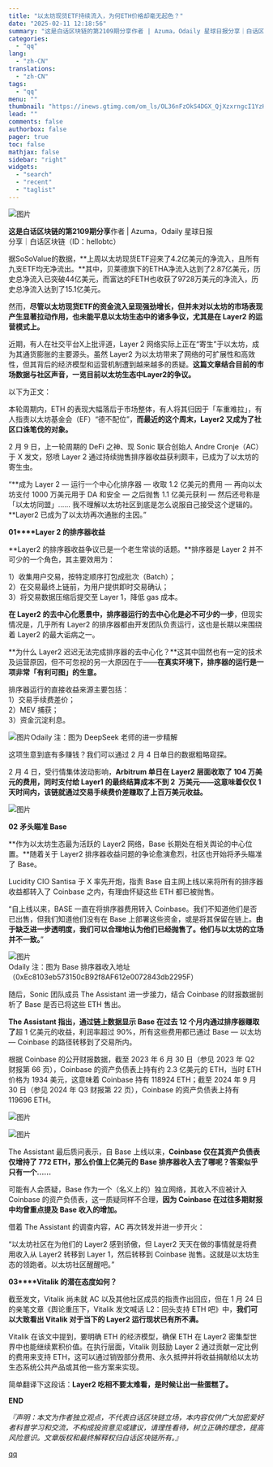 ```yaml
---
title: "以太坊现货ETF持续流入，为何ETH价格却毫无起色？"
date: "2025-02-11 12:18:56"
summary: "这是白话区块链的第2109期分享作者 | Azuma，Odaily 星球日报分享｜白话区块链（ID：..."
categories:
  - "qq"
lang:
  - "zh-CN"
translations:
  - "zh-CN"
tags:
  - "qq"
menu: ""
thumbnail: "https://inews.gtimg.com/om_ls/OL36nFzOkS4DGX_QjXzxrngcI1YzHDq7GjtLQYMcJ4S1UAA_640360/0"
lead: ""
comments: false
authorbox: false
pager: true
toc: false
mathjax: false
sidebar: "right"
widgets:
  - "search"
  - "recent"
  - "taglist"
---
```


![图片](https://inews.gtimg.com/om_bt/Ozo2o2vHOZ1ank6527b4rFxayONuudpap3-lo9OQu5g40AA/641)

**这是白话区块链的第****2109****期分享**作者 | Azuma，Odaily 星球日报  
分享｜白话区块链（ID：hellobtc）

  


  


  


  

据SoSoValue的数据，**上周以太坊现货ETF迎来了4.2亿美元的净流入，且所有九支ETF均无净流出。**其中，贝莱德旗下的ETHA净流入达到了2.87亿美元，历史总净流入已突破44亿美元，而富达的FETH也收获了9728万美元的净流入，历史总净流入达到了15.1亿美元。

然而，**尽管以太坊现货ETF的资金流入呈现强劲增长，但并未对以太坊的市场表现产生显著拉动作用，也未能平息以太坊生态中的诸多争议，尤其是在 Layer2 的运营模式上。**

近期，有人在社交平台X上批评道，Layer 2 网络实际上正在“寄生”于以太坊，成为其通货膨胀的主要源头。虽然 Layer2 为以太坊带来了网络的可扩展性和高效性，但其背后的经济模型和运营机制遭到越来越多的质疑。**这篇文章结合目前的市场数据与社区声音，一览目前以太坊生态中Layer2的争议。**

以下为正文：

  


本轮周期内，ETH 的表现大幅落后于市场整体，有人将其归因于「车重难拉」，有人指责以太坊基金会（EF）“德不配位”，**而最近的这个周末，Layer2 又成为了社区口诛笔伐的对象。**

2 月 9 日，上一轮周期的 DeFi 之神、现 Sonic 联合创始人 Andre Cronje（AC）于 X 发文，怒喷 Layer 2 通过持续抛售排序器收益获利颇丰，已成为了以太坊的寄生虫。

“**成为 Layer 2 — 运行一个中心化排序器 — 收取 1.2 亿美元的费用 — 再向以太坊支付 1000 万美元用于 DA 和安全 — 之后抛售 1.1 亿美元获利 — 然后还号称是「以太坊同盟」…… 我不理解以太坊社区到底是怎么说服自己接受这个逻辑的。**Layer2 已成为了以太坊再次通胀的主因。”

  


  


**01****Layer 2 的排序器收益**

**Layer2 的排序器收益争议已是一个老生常谈的话题。**排序器是 Layer 2 并不可少的一个角色，其主要效用为：

1）收集用户交易，按特定顺序打包成批次（Batch）；  
2）在交易最终上链前，为用户提供即时交易确认；  
3）将交易数据压缩后提交至 Layer 1，降低 gas 成本。

**在 Layer2 的去中心化愿景中，排序器运行的去中心化是必不可少的一步**，但现实情况是，几乎所有 Layer2 的排序器都由开发团队负责运行，这也是长期以来围绕着 Layer2 的最大诟病之一。

**为什么 Layer2 迟迟无法完成排序器的去中心化？**这其中固然也有一定的技术及运营原因，但不可忽视的另一大原因在于——**在真实环境下，排序器的运行是一项非常「有利可图」的生意。**

排序器运行的直接收益来源主要包括：  
1）交易手续费差价；  
2）MEV 捕获；  
3）资金沉淀利息。

![图片](https://inews.gtimg.com/om_bt/OS15mNZCcpGtwEbkd16qN2LiiJbh1hpUyxpHH7eRQWwNUAA/641)Odaily 注：图为 DeepSeek 老师的进一步精解

这项生意到底有多赚钱？我们可以通过 2 月 4 日单日的数据粗略窥探。

2 月 4 日，受行情集体波动影响，**Arbitrum 单日在 Layer2 层面收取了 104 万美元的费用，同时支付给 Layer1 的最终结算成本不到 2  万美元——这意味着仅仅 1 天时间内，该链就通过交易手续费价差赚取了上百万美元收益。**

![图片](https://inews.gtimg.com/om_bt/OHtA27c_fxp9y8ppXpoAy482R-eTIz4jwPqX8Mk9mc7qkAA/641)

  


  


**02** **矛头瞄准 Base**

**作为以太坊生态最为活跃的 Layer2 网络，Base 长期处在相关舆论的中心位置。**随着关于 Layer2 排序器收益问题的争论愈演愈烈，社区也开始将矛头瞄准了 Base。

Lucidity CIO Santisa 于 X 率先开炮，指责 Base 自主网上线以来将所有的排序器收益都转入了 Coinbase 之内，有理由怀疑这些 ETH 都已被抛售。

“自上线以来，BASE 一直在将排序器费用转入 Coinbase。我们不知道他们是否已出售，但我们知道他们没有在 Base 上部署这些资金，或是将其保留在链上。**由于缺乏进一步透明度，我们可以合理地认为他们已经抛售了。他们与以太坊的立场并不一致。**”

![图片](https://inews.gtimg.com/om_bt/OaOhocChMytcxG6KDRASk7lCRyKwK_p62Zg21mUGeRNhoAA/641)  
Odaily 注：图为 Base 排序器收入地址  
（0xEc8103eb573150cB92f8AF612e0072843db2295F）

随后，Sonic 团队成员 The Assistant 进一步接力，结合 Coinbase 的财报数据剖析了 Base 是否已将这些 ETH 售出。

**The Assistant 指出，通过链上数据显示 Base 在过去 12 个月内通过排序器赚取了**超 1 亿美元的收益，利润率超过 90%，所有这些费用都已通过 Base — 以太坊 — Coinbase 的路径转移到了交易所内。

根据 Coinbase 的公开财报数据，截至 2023 年 6 月 30 日（参见 2023 年 Q2 财报第 66 页），Coinbase 的资产负债表上持有约 2.3 亿美元的 ETH，当时 ETH 价格为 1934 美元，这意味着 Coinbase 持有 118924 ETH；截至 2024 年 9 月 30 日（参见 2024 年 Q3 财报第 22 页），Coinbase 的资产负债表上持有 119696 ETH。

![图片](https://inews.gtimg.com/om_bt/Okvj1k6TxzHJOIhxotY3r6Hg5R10bypCuDMdxUl9MMl3cAA/641)

![图片](https://inews.gtimg.com/om_bt/OK93pH_d-GW9dFVqoeYzLZlgUpUlSA_iEKcoFNAm_q5voAA/641)

The Assistant 最后质问表示，自 Base 上线以来，**Coinbase 仅在其资产负债表仅增持了 772 ETH，那么价值上亿美元的 Base 排序器收入去了哪呢？答案似乎只有一个……**

可能有人会质疑，Base 作为一个（名义上的）独立网络，其收入不应被计入 Coinbase 的资产负债表，这一质疑同样不合理，**因为 Coinbase 在过往多期财报中均曾重点提及 Base 收入的增加。**

借着 The Assistant 的调查内容，AC 再次转发并进一步开火：

“以太坊社区在为他们的 Layer2 感到骄傲，但 Layer2 天天在做的事情就是将费用收入从 Layer2 转移到 Layer 1，然后转移到 Coinbase 抛售。这就是以太坊生态的领跑者。以太坊社区醒醒吧。”

  


  


**03****Vitalik 的潜在态度如何？**

截至发文，Vitalik 尚未就 AC 以及其他社区成员的指责作出回应，但在 1 月 24 日的亲笔文章《舆论重压下，Vitalik 发文喊话 L2：回头支持 ETH 吧》中，**我们可以大致看出 Vitalik 对于当下的 Layer2 运行现状已有所不满。**

Vitalik 在该文中提到，要明确 ETH 的经济模型，确保 ETH 在 Layer2 密集型世界中也能继续累积价值。在执行层面，Vitalik 则鼓励 Layer 2 通过贡献一定比例的费用来支持 ETH，这可以通过销毁部分费用、永久抵押并将收益捐献给以太坊生态系统公共产品或其他一些方案来实现。

简单翻译下这段话：**Layer2 吃相不要太难看，是时候让出一些蛋糕了。**

  


**END**

  


*『声明：本文为作者独立观点，不代表白话区块链立场，本内容仅供广大加密爱好者科普学习和交流，不构成投资意见或建议，请理性看待，树立正确的理念，提高风险意识。文章版权和最终解释权归白话区块链所有。』*

[qq](https://new.qq.com/rain/a/20250211A03YX300)
